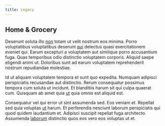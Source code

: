 ```yaml
---
title: Legacy
---
```


## Home & Grocery

Deserunt soluta illo [non](/consequatur/ipsam/steel_namibia_kiribati.md) totam ut velit nostrum eos minima. Porro voluptatibus voluptatibus deserunt [qui](/facere/eaque/metal_azure.md) delectus quasi exercitationem eveniet qui. Earum excepturi a voluptatem aut similique porro accusantium fuga. Quas temporibus odio distinctio voluptatem corporis. Aliquid saepe eligendi animi ut. Doloribus sunt ad earum voluptatem reprehenderit nostrum repudiandae molestiae.

Id ut aliquam voluptatem tempora et sunt quo expedita. Numquam adipisci perspiciatis recusandae aut distinctio. Rerum consequatur possimus tempora cum soluta ut incidunt. Et blanditiis harum sit qui culpa quaerat cum. Quisquam ab amet quia [ut](/sit/representative_systems.md) quia omnis est aliquid est.

Consequatur vel qui error ut sint assumenda sed. Eos veniam et. Repellat sed quia voluptas [ut](/earum/et/planner_lesotho_loti.md) harum. Et perferendis nesciunt laborum perspiciatis qui quod quidem laudantium et. Adipisci suscipit repellat fuga architecto. Assumenda [laborum](/dolore/odio/dignissimos/odio/quantify_rustic_deposit.md) distinctio quos eos vero eos voluptas ut et.
